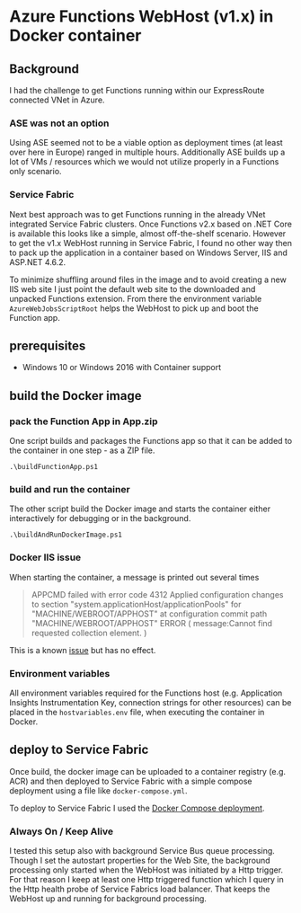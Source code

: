 # Azure Functions WebHost (v1.x) in Docker container

## Background
I had the challenge to get Functions running within our ExpressRoute connected VNet in Azure. 

### ASE was not an option
Using ASE seemed not to be a viable option as deployment times (at least over here in Europe) ranged in multiple hours. Additionally ASE builds up a lot of VMs / resources which we would not utilize properly in a Functions only scenario.

### Service Fabric
Next best approach was to get Functions running in the already VNet integrated Service Fabric clusters. Once Functions v2.x based on .NET Core is available this looks like a simple, almost off-the-shelf scenario. However to get the v1.x WebHost running in Service Fabric, I found no other way then to pack up the application in a container based on Windows Server, IIS and ASP.NET 4.6.2.

To minimize shuffling around files in the image and to avoid creating a new IIS web site I just point the default web site to the downloaded and unpacked Functions extension. From there the environment variable `AzureWebJobsScriptRoot` helps the WebHost to pick up and boot the Function app.

## prerequisites

* Windows 10 or Windows 2016 with Container support

## build the Docker image

### pack the Function App in App.zip
One script builds and packages the Functions app so that it can be added to the container in one step - as a ZIP file.

```
.\buildFunctionApp.ps1
```

### build and run the container
The other script build the Docker image and starts the container either interactively for debugging or in the background.

```
.\buildAndRunDockerImage.ps1
```

### Docker IIS issue
When starting the container, a message is printed out several times

> APPCMD failed with error code 4312
> Applied configuration changes to section "system.applicationHost/applicationPools" for "MACHINE/WEBROOT/APPHOST" at configuration commit path "MACHINE/WEBROOT/APPHOST"
> ERROR ( message:Cannot find requested collection element. )

This is a known [issue](https://github.com/Microsoft/aspnet-docker/issues/35) but has no effect.

### Environment variables
All environment variables required for the Functions host (e.g. Application Insights Instrumentation Key, connection strings for other resources) can be placed in the `hostvariables.env` file, when executing the container in Docker.


## deploy to Service Fabric
Once build, the docker image can be uploaded to a container registry (e.g. ACR) and then deployed to Service Fabric with a simple compose deployment using a file like `docker-compose.yml`.

To deploy to Service Fabric I used the [Docker Compose deployment](https://docs.microsoft.com/en-us/azure/service-fabric/service-fabric-docker-compose). 

### Always On / Keep Alive
I tested this setup also with background Service Bus queue processing. Though I set the autostart properties for the Web Site, the background processing only started when the WebHost was initiated by a Http trigger. 
For that reason I keep at least one Http triggered function which I query in the Http health probe of Service Fabrics load balancer. That keeps the WebHost up and running for background processing. 
